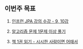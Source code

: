## 이번주 목표

1. [인프런 JPA 강의 수강 - 9, 10강](https://user-images.githubusercontent.com/26156701/110247478-d1280f80-7faf-11eb-98ee-6f2a189eb888.png)

1. [알고리즘 문제 1문제 이상 풀기](http://boj.kr/f820083b88ca4086964dd4d0fcdc09bc)

1. [책 1권 읽기 - 시시한 사람이면 어때서](https://user-images.githubusercontent.com/26156701/110247844-9a52f900-7fb1-11eb-8992-ff58fc19c418.png)